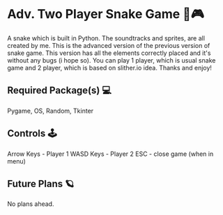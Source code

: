 # Adv. Two Player Snake Game 🐍🎮
A snake which is built in Python. The soundtracks and sprites, are all created by me. This is the advanced version of the previous version of snake game. This version has all the elements correctly placed and it's without any bugs (i hope so). You can play 1 player, which is usual snake game and 2 player, which is based on slither.io idea. Thanks and enjoy!

## Required Package(s) 💻
Pygame, OS, Random, Tkinter

## Controls 🕹
Arrow Keys - Player 1
WASD Keys - Player 2
ESC - close game (when in menu)

## Future Plans 🪐
No plans ahead.
